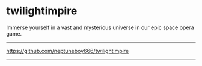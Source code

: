 # twilightimpire
Immerse yourself in a vast and mysterious universe in our epic space  opera game.

----------------------

https://github.com/neptuneboy666/twilightimpire

--------------------------
